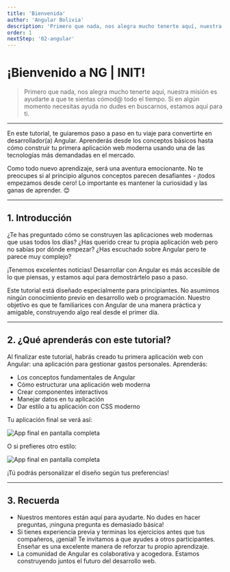```yaml
---
title: 'Bienvenida'
author: 'Angular Bolivia'
description: 'Primero que nada, nos alegra mucho tenerte aquí, nuestra misión es ayudarte a que te sientas cómod@ todo el tiempo. Si en algún momento necesitas ayuda no dudes en buscarnos, estamos aquí para ti.'
order: 1
nextStep: '02-angular'
---
```


# ¡Bienvenido a NG | INIT!

> Primero que nada, nos alegra mucho tenerte aquí, nuestra misión es ayudarte a que te sientas cómod@ todo el tiempo. Si en algún momento necesitas ayuda no dudes en buscarnos, estamos aquí para ti.

---

En este tutorial, te guiaremos paso a paso en tu viaje para convertirte en desarrollador(a) Angular. Aprenderás desde los conceptos básicos hasta cómo construir tu primera aplicación web moderna usando una de las tecnologías más demandadas en el mercado.

Como todo nuevo aprendizaje, será una aventura emocionante. No te preocupes si al principio algunos conceptos parecen desafiantes - ¡todos empezamos desde cero! Lo importante es mantener la curiosidad y las ganas de aprender. 😊

---

## 1. Introducción

¿Te has preguntado cómo se construyen las aplicaciones web modernas que usas todos los días? ¿Has querido crear tu propia aplicación web pero no sabías por dónde empezar? ¿Has escuchado sobre Angular pero te parece muy complejo?

¡Tenemos excelentes noticias! Desarrollar con Angular es más accesible de lo que piensas, y estamos aquí para demostrártelo paso a paso.

Este tutorial está diseñado especialmente para principiantes. No asumimos ningún conocimiento previo en desarrollo web o programación. Nuestro objetivo es que te familiarices con Angular de una manera práctica y amigable, construyendo algo real desde el primer día.

---

## 2. ¿Qué aprenderás con este tutorial?

Al finalizar este tutorial, habrás creado tu primera aplicación web con Angular: una aplicación para gestionar gastos personales. Aprenderás:

- Los conceptos fundamentales de Angular
- Cómo estructurar una aplicación web moderna
- Crear componentes interactivos
- Manejar datos en tu aplicación
- Dar estilo a tu aplicación con CSS moderno

Tu aplicación final se verá así:

![App final en pantalla completa](/images/tutorial/app-3.png)

O si prefieres otro estilo:

![App final en pantalla completa](/images/tutorial/app-4.png)

¡Tú podrás personalizar el diseño según tus preferencias!

---

## 3. Recuerda

- Nuestros mentores están aquí para ayudarte. No dudes en hacer preguntas, ¡ninguna pregunta es demasiado básica!
- Si tienes experiencia previa y terminas los ejercicios antes que tus compañeros, ¡genial! Te invitamos a que ayudes a otros participantes. Enseñar es una excelente manera de reforzar tu propio aprendizaje.
- La comunidad de Angular es colaborativa y acogedora. Estamos construyendo juntos el futuro del desarrollo web.
